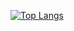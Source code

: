 [![Top Langs](https://github-readme-stats.vercel.app/api/top-langs/?username=Ramdambo&exclude_repo=rosdistro,pkgbuilds,Thesis)](https://github.com/anuraghazra/github-readme-stats)
